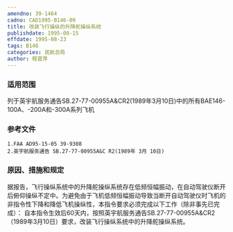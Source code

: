 ```yaml
---
amendno: 39-1464
cadno: CAD1995-B146-09
title: 改装飞行操纵的升降舵操纵系统
publishdate: 1995-08-15
effdate: 1995-08-23
tags: B146
categories: 民航总局
author: 程晋萍
---
```


### 适用范围 
列于英宇航服务通告SB.27-77-00955A&CR2(1989年3月10日)中的所有BAE146-100A、-200A和-300A系列飞机

<!--more-->
### 参考文件
    1.FAA AD95-15-05 39-9308 
    2.英宇航服务通告 SB.27-77-00955A&C R2(1989年 3月 10日) 

### 原因、措施和规定 
据报告，飞行操纵系统中的升降舵操纵系统存在低频恒幅振动，在自动驾驶仪断开后俯仰操纵不定中。为避免由于飞机低频恒幅振动导致当断开自动驾驶仪时飞机的非指令性下降和降低飞机操纵性，本指令要求必须完成以下工作（除非事先已完成）： 
    自本指令生效后60天内，按照英宇航服务通告SB.27-77-00955A&CR2（1989年3月10日）要求，改装飞行操纵系统中的升降舵操纵系统。
